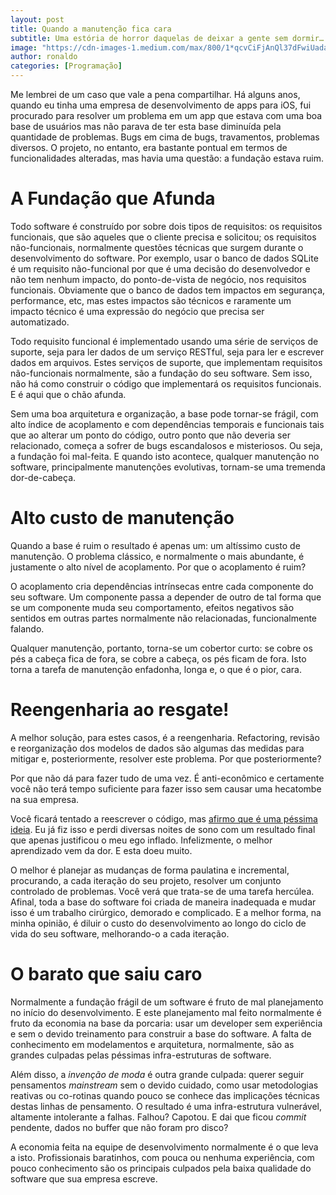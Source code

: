 ```yaml
---
layout: post
title: Quando a manutenção fica cara
subtitle: Uma estória de horror daquelas de deixar a gente sem dormir…
image: "https://cdn-images-1.medium.com/max/800/1*qcvCiFjAnQl37dFwiUadaw.jpeg"
author: ronaldo
categories: [Programação]
---
```


Me lembrei de um caso que vale a pena compartilhar. Há alguns anos, quando eu
tinha uma empresa de desenvolvimento de apps para iOS, fui procurado para
resolver um problema em um app que estava com uma boa base de usuários mas não
parava de ter esta base diminuída pela quantidade de problemas. Bugs em cima de
bugs, travamentos, problemas diversos. O projeto, no entanto, era bastante
pontual em termos de funcionalidades alteradas, mas havia uma questão: a
fundação estava ruim.

# A Fundação que Afunda

Todo software é construído por sobre dois tipos de requisitos: os requisitos
funcionais, que são aqueles que o cliente precisa e solicitou; os requisitos
não-funcionais, normalmente questões técnicas que surgem durante o
desenvolvimento do software. Por exemplo, usar o banco de dados SQLite é um
requisito não-funcional por que é uma decisão do desenvolvedor e não tem nenhum
impacto, do ponto-de-vista de negócio, nos requisitos funcionais. Obviamente que
o banco de dados tem impactos em segurança, performance, etc, mas estes impactos
são técnicos e raramente um impacto técnico é uma expressão do negócio que
precisa ser automatizado.

Todo requisito funcional é implementado usando uma série de serviços de suporte,
seja para ler dados de um serviço RESTful, seja para ler e escrever dados em
arquivos. Estes serviços de suporte, que implementam requisitos não-funcionais
normalmente, são a fundação do seu software. Sem isso, não há como construir o
código que implementará os requisitos funcionais. E é aqui que o chão afunda.

Sem uma boa arquitetura e organização, a base pode tornar-se frágil, com alto
índice de acoplamento e com dependências temporais e funcionais tais que ao
alterar um ponto do código, outro ponto que não deveria ser relacionado, começa
a sofrer de bugs escandalosos e misteriosos. Ou seja, a fundação foi mal-feita.
E quando isto acontece, qualquer manutenção no software, principalmente
manutenções evolutivas, tornam-se uma tremenda dor-de-cabeça.

# Alto custo de manutenção

Quando a base é ruim o resultado é apenas um: um altíssimo custo de manutenção.
O problema clássico, e normalmente o mais abundante, é justamente o alto nível
de acoplamento. Por que o acoplamento é ruim?

O acoplamento cria dependências intrínsecas entre cada componente do seu
software. Um componente passa a depender de outro de tal forma que se um
componente muda seu comportamento, efeitos negativos são sentidos em outras
partes normalmente não relacionadas, funcionalmente falando.

Qualquer manutenção, portanto, torna-se um cobertor curto: se cobre os pés a
cabeça fica de fora, se cobre a cabeça, os pés ficam de fora. Isto torna a
tarefa de manutenção enfadonha, longa e, o que é o pior, cara.

# Reengenharia ao resgate!

A melhor solução, para estes casos, é a reengenharia. Refactoring, revisão e
reorganização dos modelos de dados são algumas das medidas para mitigar e,
posteriormente, resolver este problema. Por que posteriormente?

Por que não dá para fazer tudo de uma vez. É anti-econômico e certamente você
não terá tempo suficiente para fazer isso sem causar uma hecatombe na sua
empresa.

Você ficará tentado a reescrever o código, mas [afirmo que é uma péssima
ideia](https://brazuca.dev/desenvolvimento/programa%C3%A7%C3%A3o/dicas/2018/07/23/Vai-reescrever-o-c%C3%B3digo-mesmo.html).
Eu já fiz isso e perdi diversas noites de sono com um resultado final que apenas
justificou o meu ego inflado. Infelizmente, o melhor aprendizado vem da dor. E
esta doeu muito.

O melhor é planejar as mudanças de forma paulatina e incremental, procurando, a
cada iteração do seu projeto, resolver um conjunto controlado de problemas. Você
verá que trata-se de uma tarefa hercúlea. Afinal, toda a base do software foi
criada de maneira inadequada e mudar isso é um trabalho cirúrgico, demorado e
complicado. E a melhor forma, na minha opinião, é diluir o custo do
desenvolvimento ao longo do ciclo de vida do seu software, melhorando-o a cada
iteração.

# O barato que saiu caro

Normalmente a fundação frágil de um software é fruto de mal planejamento no
início do desenvolvimento. E este planejamento mal feito normalmente é fruto da
economia na base da porcaria: usar um developer sem experiência e sem o devido
treinamento para construir a base do software. A falta de conhecimento em
modelamentos e arquitetura, normalmente, são as grandes culpadas pelas péssimas
infra-estruturas de software.

Além disso, a *invenção de moda* é outra grande culpada: querer seguir
pensamentos *mainstream* sem o devido cuidado, como usar metodologias reativas
ou co-rotinas quando pouco se conhece das implicações técnicas destas linhas de
pensamento. O resultado é uma infra-estrutura vulnerável, altamente intolerante
a falhas. Falhou? Capotou. E dai que ficou *commit* pendente, dados no buffer
que não foram pro disco?

A economia feita na equipe de desenvolvimento normalmente é o que leva a isto.
Profissionais baratinhos, com pouca ou nenhuma experiência, com pouco
conhecimento são os principais culpados pela baixa qualidade do software que sua
empresa escreve.
